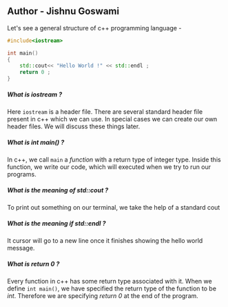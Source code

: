 ## Author - Jishnu Goswami

Let's see a general structure of c++ programming language -
```cpp
#include<iostream>

int main()
{
	std::cout<< "Hello World !" << std::endl ;
	return 0 ; 
}
```
##### What is iostream ?
Here ```iostream``` is a header file. There are several standard header file present in c++ which we can use. In special cases we can create our own header files. We will discuss these things later.

##### What is int main() ?
In c++, we call ```main``` a *function* with a return type of integer type. Inside this function, we write our code, which will executed when we try to run our programs.

##### What is the meaning of std::cout ?
To print out something on our terminal, we take the help of a standard cout

##### What is the meaning if std::endl ?
It cursor will go to a new line once it finishes showing the hello world message.

##### What is return 0 ?
Every function in c++ has some return type associated with it. When we define ```int main()```, we have specified the return type of the function to be *int*. Therefore we are specifying *return 0* at the end of the program.
